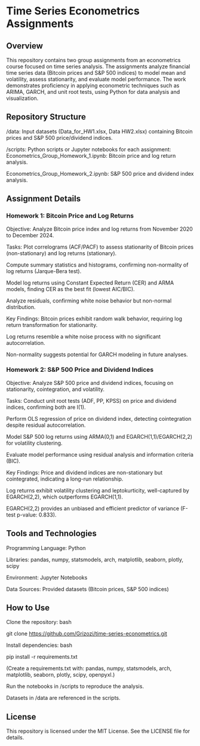 # Time Series Econometrics Assignments
## Overview
This repository contains two group assignments from an econometrics course focused on time series analysis. The assignments analyze financial time series data (Bitcoin prices and S&P 500 indices) to model mean and volatility, assess stationarity, and evaluate model performance. The work demonstrates proficiency in applying econometric techniques such as ARIMA, GARCH, and unit root tests, using Python for data analysis and visualization.
## Repository Structure
/data: Input datasets (Data_for_HW1.xlsx, Data HW2.xlsx) containing Bitcoin prices and S&P 500 price/dividend indices.

/scripts: Python scripts or Jupyter notebooks for each assignment:
Econometrics_Group_Homework_1.ipynb: Bitcoin price and log return analysis.

Econometrics_Group_Homework_2.ipynb: S&P 500 price and dividend index analysis.

## Assignment Details
### Homework 1: Bitcoin Price and Log Returns
Objective: Analyze Bitcoin price index and log returns from November 2020 to December 2024.

Tasks:
Plot correlograms (ACF/PACF) to assess stationarity of Bitcoin prices (non-stationary) and log returns (stationary).

Compute summary statistics and histograms, confirming non-normality of log returns (Jarque-Bera test).

Model log returns using Constant Expected Return (CER) and ARMA models, finding CER as the best fit (lowest AIC/BIC).

Analyze residuals, confirming white noise behavior but non-normal distribution.

Key Findings:
Bitcoin prices exhibit random walk behavior, requiring log return transformation for stationarity.

Log returns resemble a white noise process with no significant autocorrelation.

Non-normality suggests potential for GARCH modeling in future analyses.

### Homework 2: S&P 500 Price and Dividend Indices
Objective: Analyze S&P 500 price and dividend indices, focusing on stationarity, cointegration, and volatility.

Tasks:
Conduct unit root tests (ADF, PP, KPSS) on price and dividend indices, confirming both are I(1).

Perform OLS regression of price on dividend index, detecting cointegration despite residual autocorrelation.

Model S&P 500 log returns using ARMA(0,1) and EGARCH(1,1)/EGARCH(2,2) for volatility clustering.

Evaluate model performance using residual analysis and information criteria (BIC).

Key Findings:
Price and dividend indices are non-stationary but cointegrated, indicating a long-run relationship.

Log returns exhibit volatility clustering and leptokurticity, well-captured by EGARCH(2,2), which outperforms EGARCH(1,1).

EGARCH(2,2) provides an unbiased and efficient predictor of variance (F-test p-value: 0.833).

## Tools and Technologies
Programming Language: Python

Libraries: pandas, numpy, statsmodels, arch, matplotlib, seaborn, plotly, scipy

Environment: Jupyter Notebooks

Data Sources: Provided datasets (Bitcoin prices, S&P 500 indices)

## How to Use
Clone the repository:
bash

git clone https://github.com/Grizozi/time-series-econometrics.git

Install dependencies:
bash

pip install -r requirements.txt

(Create a requirements.txt with: pandas, numpy, statsmodels, arch, matplotlib, seaborn, plotly, scipy, openpyxl.)

Run the notebooks in /scripts to reproduce the analysis.

Datasets in /data are referenced in the scripts.

## License
This repository is licensed under the MIT License. See the LICENSE file for details.

